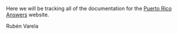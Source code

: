 Here we will be tracking all of the documentation for the [Puerto Rico Answers](http://puertoricoanswers.com) website.

Rubén Varela
